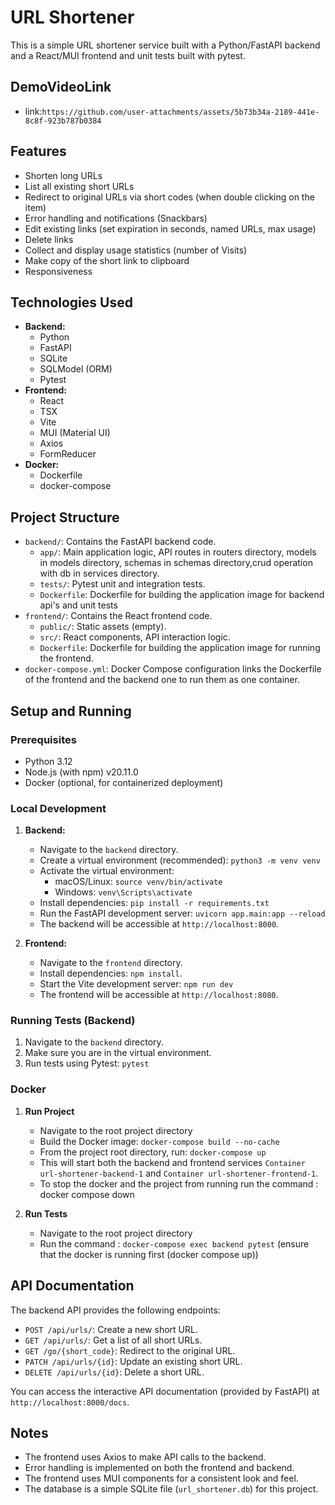 # URL Shortener

This is a simple URL shortener service built with a Python/FastAPI backend and a React/MUI frontend and unit tests built with pytest.

## DemoVideoLink

- link:`https://github.com/user-attachments/assets/5b73b34a-2189-441e-8c8f-923b787b0384`

## Features

- Shorten long URLs
- List all existing short URLs
- Redirect to original URLs via short codes (when double clicking on the item)
- Error handling and notifications (Snackbars)
- Edit existing links (set expiration in seconds, named URLs, max usage)
- Delete links
- Collect and display usage statistics (number of Visits)
- Make copy of the short link to clipboard
- Responsiveness

## Technologies Used

- **Backend:**
  - Python
  - FastAPI
  - SQLite
  - SQLModel (ORM)
  - Pytest
- **Frontend:**
  - React
  - TSX
  - Vite
  - MUI (Material UI)
  - Axios
  - FormReducer
- **Docker:**
  - Dockerfile
  - docker-compose

## Project Structure

- `backend/`: Contains the FastAPI backend code.
  - `app/`: Main application logic, API routes in routers directory, models in models directory, schemas in schemas directory,crud operation with db in services directory.
  - `tests/`: Pytest unit and integration tests.
  - `Dockerfile`: Dockerfile for building the application image for backend api's and unit tests
- `frontend/`: Contains the React frontend code.
  - `public/`: Static assets (empty).
  - `src/`: React components, API interaction logic.
  - `Dockerfile`: Dockerfile for building the application image for running the frontend.
- `docker-compose.yml`: Docker Compose configuration links the Dockerfile of the frontend and the backend one to run them as one container.

## Setup and Running

### Prerequisites

- Python 3.12
- Node.js (with npm) v20.11.0
- Docker (optional, for containerized deployment)

### Local Development

1. **Backend:**

   - Navigate to the `backend` directory.
   - Create a virtual environment (recommended): `python3 -m venv venv`
   - Activate the virtual environment:
     - macOS/Linux: `source venv/bin/activate`
     - Windows: `venv\Scripts\activate`
   - Install dependencies: `pip install -r requirements.txt`
   - Run the FastAPI development server: `uvicorn app.main:app --reload`
   - The backend will be accessible at `http://localhost:8000`.

2. **Frontend:**
   - Navigate to the `frontend` directory.
   - Install dependencies: `npm install`.
   - Start the Vite development server: `npm run dev`
   - The frontend will be accessible at `http://localhost:8080`.

### Running Tests (Backend)

1. Navigate to the `backend` directory.
2. Make sure you are in the virtual environment.
3. Run tests using Pytest: `pytest`

### Docker

1.  **Run Project**

    - Navigate to the root project directory
    - Build the Docker image: `docker-compose build --no-cache`
    - From the project root directory, run: `docker-compose up`
    - This will start both the backend and frontend services `Container url-shortener-backend-1` and `Container url-shortener-frontend-1`.
    - To stop the docker and the project from running run the command :
      docker compose down

2.  **Run Tests**
    - Navigate to the root project directory
    - Run the command : `docker-compose exec backend pytest` (ensure that the docker is running first (docker compose up))

## API Documentation

The backend API provides the following endpoints:

- `POST /api/urls/`: Create a new short URL.
- `GET /api/urls/`: Get a list of all short URLs.
- `GET /go/{short_code}`: Redirect to the original URL.
- `PATCH /api/urls/{id}`: Update an existing short URL.
- `DELETE /api/urls/{id}`: Delete a short URL.

You can access the interactive API documentation (provided by FastAPI) at `http://localhost:8000/docs`.

## Notes

- The frontend uses Axios to make API calls to the backend.
- Error handling is implemented on both the frontend and backend.
- The frontend uses MUI components for a consistent look and feel.
- The database is a simple SQLite file (`url_shortener.db`) for this project.
